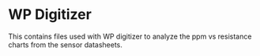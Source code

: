 # WP Digitizer

This contains files used with WP digitizer to analyze the ppm vs resistance charts from the sensor datasheets.

